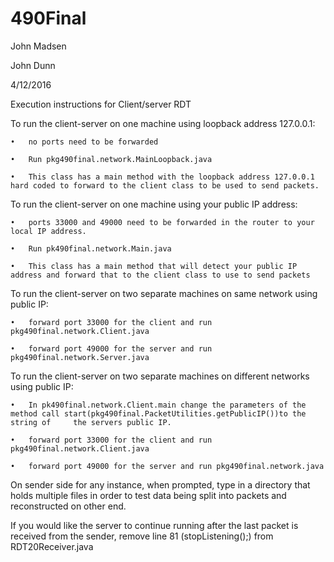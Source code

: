 ﻿# 490Final

John Madsen

John Dunn

4/12/2016

Execution instructions for Client/server RDT


To run the client-server on one machine using loopback address 127.0.0.1:

	•	no ports need to be forwarded

	•	Run pkg490final.network.MainLoopback.java

	•	This class has a main method with the loopback address 127.0.0.1 hard coded to forward to the client class to be used to send packets.

To run the client-server on one machine using your public IP address:

	•	ports 33000 and 49000 need to be forwarded in the router to your local IP address.
	
	•	Run pk490final.network.Main.java

	•	This class has a main method that will detect your public IP address and forward that to the client class to use to send packets

To run the client-server on two separate machines on same network using public IP:

	•	forward port 33000 for the client and run pkg490final.network.Client.java

	•	forward port 49000 for the server and run pkg490final.network.Server.java

To run the client-server on two separate machines on different networks using public IP:

	•	In pk490final.network.Client.main change the parameters of the method call start(pkg490final.PacketUtilities.getPublicIP())to the string of 	the servers public IP.

	•	forward port 33000 for the client and run pkg490final.network.Client.java

	•	forward port 49000 for the server and run pkg490final.network.java


On sender side for any instance, when prompted, type in a directory that holds multiple files in order to test data being split into packets and reconstructed on other end.

If you would like the server to continue running after the last packet is received from the sender, remove line 81 (stopListening();) from RDT20Receiver.java 